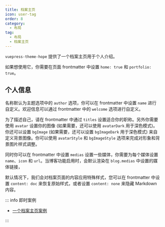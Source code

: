 ```yaml
---
title: 档案主页
icon: user-tag
order: 8
category:
  - 布局
tag:
  - 布局
  - 档案主页
---
```


`vuepress-theme-hope` 提供了一个档案主页用于个人介绍。

如果想使用它，你需要在页面 frontmatter 中设置 `home: true` 和 `portfolio: true`。

## 个人信息

名称默认为主题选项中的 `author` 选项，你可以在 frontmatter 中设置 `name` 进行自定义。欢迎信息可以通过 frontmatter 中的 `welcome` 选项进行自定义。

为了描述自己，请在 frontmatter 中通过 `titles` 设置适合你的职称。另外你需要使用 `avatar` 设置你的图像 (如果需要，还可以使用 `avatarDark` 用于深色模式)。 你还可以设置 `bgImage` (如果需要，还可以设置 `bgImageDark` 用于深色模式) 来自定义背景图像。你可以使用 `avatarStyle` 和 `bgImageStyle` 选项来完成对形象和背景图片样式调整。

同时你可以在 frontmatter 中设置 `medias` 设置一些媒体，你需要为每个媒体设置 `name`、`icon` 和 `url`。当博客功能启用时，会默认渲染在 `blog.medias` 中设置的媒体链接，

默认情况下，我们会对档案页面的内容应用特殊样式，您可以在 frontmatter 中设置 `content: doc` 来恢复原始样式，或者设置 `content: none` 来隐藏 Markdown 内容。

::: info 即时案例

- [一个档案主页案例](../../demo/portfolio-home.md)

:::
